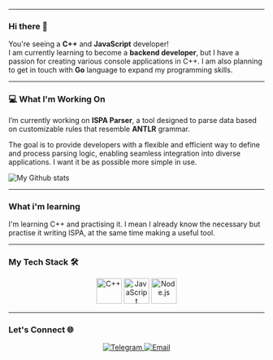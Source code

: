 <!--
 ## Hi there 👋
<div align="center">
    <h1>
        <a href="https://git.io/typing-svg"><img src="https://readme-typing-svg.herokuapp.com?font=Jetbrains+mono&pause=1000&width=435&lines=You're+welcome" alt="Hi there. Welcome to my github"/></a>
    </h1>
</div>
 -->
---
### Hi there 👋
You're seeing a **C++** and **JavaScript** developer!  
I am currently learning to become a **backend developer**, but I have a passion for creating various console applications in C++. I am also planning to get in touch with **Go** language to expand my programming skills.

---
<!--
<div align="center">
    <img src="https://static.vecteezy.com/system/resources/previews/010/871/811/original/3d-a-man-is-working-at-home-using-a-laptop-png.png" alt="Working Illustration" width="150" />
</div>
 -->
### 💻 What I'm Working On  
I’m currently working on **ISPA Parser**, a tool designed to parse data based on customizable rules that resemble **ANTLR** grammar.  

The goal is to provide developers with a flexible and efficient way to define and process parsing logic, enabling seamless integration into diverse applications. I want it be as possible more simple in use.

![My Github stats](https://github-readme-stats.vercel.app/api?username=Sinfolke&show_icons=true&hide_title=true&count_private=true&hide=prs&theme=radical)

---
### What i'm learning
I'm learning C++ and practising it. I mean I already know the necessary but practise it writing ISPA, at the same time making a useful tool.

---

### My Tech Stack 🛠️
<div align="center">
  <img src="https://cdn.jsdelivr.net/gh/devicons/devicon/icons/cplusplus/cplusplus-original.svg" alt="C++" width="50" height="50" />
  <img src="https://cdn.jsdelivr.net/gh/devicons/devicon/icons/javascript/javascript-original.svg" alt="JavaScript" width="50" height="50" />
  <img src="https://cdn.jsdelivr.net/gh/devicons/devicon/icons/nodejs/nodejs-original.svg" alt="Node.js" width="50" height="50" />
</div>

---

### Let's Connect 🌐
<div align="center">
  <a href="https://t.me/Sinfolke" target="_blank">
    <img src="https://img.shields.io/badge/Telegram-0088cc?style=for-the-badge&logo=telegram&logoColor=white" alt="Telegram" />
  </a>
  <a href="mailto:uravasinski@gmail.com" target="_blank">
    <img src="https://img.shields.io/badge/Email-D14836?style=for-the-badge&logo=gmail&logoColor=white" alt="Email" />
  </a>
</div>

<!--
<div align="center">
 <!--
  <a href="https://linkedin.com/in/your-profile" target="_blank">
    <img src="https://img.shields.io/badge/LinkedIn-0077B5?style=for-the-badge&logo=linkedin&logoColor=white" alt="LinkedIn" />
  </a>
  <a href="https://twitter.com/your-handle" target="_blank">
    <img src="https://img.shields.io/badge/Twitter-1DA1F2?style=for-the-badge&logo=twitter&logoColor=white" alt="Twitter" />
  </a>
  <a href="mailto:your-email@example.com" target="_blank">
    <img src="https://img.shields.io/badge/Email-D14836?style=for-the-badge&logo=gmail&logoColor=white" alt="Email" />
  </a>
</div>
 -->
<!--

- 🔭 I’m currently working on ...
- 🌱 I’m currently learning ...
- 👯 I’m looking to collaborate on ...
- 🤔 I’m looking for help with ...
- 💬 Ask me about ...
- 📫 How to reach me: ...
- 😄 Pronouns: ...
- ⚡ Fun fact: ...
-->
